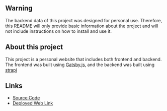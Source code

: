 ## Warning

The backend data of this project was designed for personal use. Therefore, this README will only provide basic information about the project and will not include instructions on how to install and use it.

## About this project

This project is a personal website that includes both frontend and backend. The frontend was built using [Gatsby.js](https://www.gatsbyjs.com/), and the backend was built using [strapi](https://strapi.io/)

## Links

- [Source Code](https://github.com/mmbliv/mjwen_website)
- [Deployed Web Link](https://wengroup.github.io/)
